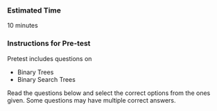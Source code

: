 ### Estimated Time

10 minutes

### Instructions for Pre-test

Pretest includes questions on

  -  Binary Trees
  -  Binary Search Trees

Read the questions below and select the correct options from the ones given. Some questions may have multiple correct answers. 
